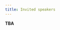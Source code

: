 ```yaml
---
title: Invited speakers
---
```


**TBA**

<!--

### [Catherine Pelachaud](http://chronos.isir.upmc.fr/~pelachaud/)
_Director of Research CNRS at ISIR -- Institut des Systèmes Intelligents et de Robotique, Sorbonne Université_

<details>
<summary>Multi-forms Adaptation for Socially Interactive Agents</summary>

Interacting with others enhances learning. Getting feedback on
results, being encouraged and motivated… all help the learning
process. During interaction, participants adapt to each other to show
affiliation, group belongings, or to support social bonding.
Adaptation can take place at different levels, through verbal
alignment, imitation, and conversational strategies. Social resonance
can also serve as a marker of adaptation. Socially Interactive Agents
SIAs are virtual agents with a human-like appearance, capable of
communicating verbally and nonverbally with their human
interlocutors. In this talk, I will present our latest works aimed at
endowing an SIA with various adaptive capabilities when interacting
with its partners. The adaptation mechanisms are learned from
human-human interaction data and evaluated by experimental studies
involving human-agent interaction.

</details>


### [Charles Yang](https://www.ling.upenn.edu/~ycharles/)
Professor of Linguistics and Computer Science at the University of Pennsylvania

<details>
<summary>Why language learning is not probabilistic</summary>

It seems harmless, and certainly mathematically convenient, to treat language learning as acquiring a probabilistic distribution over a space of linguistic patterns. The goal is to find or approximate an optimal hypothesis with respect to the data.  Such is the mainstream machine learning approach, and the so-called Evaluation Procedure in generative grammar can be viewed as a particular instantiation. 

Despite having pursued it vigorously in my earlier work, I now believe this approach is wrong (and wrong-headed). On the one hand, language is not a zero sum game: even overwhelming presence of one linguistic form does not necessarily inhibit or penalize alternative forms. On the other, the grammar can be a partial function: there are inputs for which no output form is acceptable even though some will always be most highly valued in a probabilistic framework.

The alternative is a theory of learning that does not even try to optimize but only sastifice. The coverage of the data only needs to be good enough up to a point; failure to do so may just result in the memorization of the input—nothing in the cognitive system mandates generalization under all circumstances.  I will review the psychological and computational studies of the Tolerance Principle, a parameter-free learning theory that also appears operative beyond the domain of language.
</details>

### [Napoleon Katsos](https://sites.google.com/site/napoleonkatsos/home)
Professor of Experimental Pragmatics at the Section of Theoretical and Applied Linguistics at the University of Cambridge and Fellow at Trinity College, Cambridge

<details>
<summary>“Deficit”, “difficulty”, “difference”: perspectives into autistic people's pragmatic skills and their implications for research methodology</summary>
    

It is widely reported that autistic people face pervasive challenges with producing and understanding pragmatics, i.e. context-dependent aspects of language. These are often attributed to challenges with mentalising, i.e. the ability to attribute the correct beliefs and intentions to other people. In this talk I will select influential papers from the past three decades of research in autism and language, each of which reveal a radically different perspective on the architecture of the linguistic system and on what it means to face challenges with linguistic competence (in our case, pragmatics). I will conclude that the recent perspective of neurodiversity implies a radical re-think of how we define pragmatics and how we assess the acquisition and processing of pragmatic competence.

</details>


### [Robin Cooper](https://sites.google.com/view/robincooper/home)
Senior Researcher at CLASP and Professor emeritus of Computational Linguistics, Department of Philosophy, Linguistics and Theory of Science, University of Gothenburg. Acting Head of CLASP. 

<details><summary>Types in a Theory of Interactive Learning</summary>

In this talk I will present some CLASP research on using types in a
theory of interactive learning.  In the first part of the talk I will
introduce the notion of type we have been using and how it relates to
a general theory of action, including linguistic acts.  In the second
part of the talk I will present some work I have been doing with
Staffan Larsson and Jonathan Ginzburg on how such a theory relates to
communicative acts by prelinguistic children and how such
communicative acts serve as a basis for the development of linguistic
acts by children.  In the third part of the talk, I will present some
preliminary work with Staffan, Jonathan and Andy Lücking on how the
kind of types we are using might relate to the approach to neural
modelling that Chris Eliasmith and colleagues have been developing.
While this work is still in the very early stages, the hope is that
ultimately we can propose an explanatory account of interactive
learning which is grounded in biologically plausible neural activity.

</details>
-->
